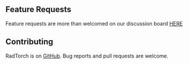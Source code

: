 ## Feature Requests

Feature requests are more than welcomed on our discussion board [HERE](https://github.com/radtorch/radtorch/issues/4#issue-573590182)


## Contributing
RadTorch is on [GitHub](https://github.com/radtorch/radtorch). Bug reports and pull requests are welcome.
